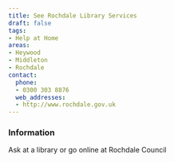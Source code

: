 ```yaml
---
title: See Rochdale Library Services
draft: false
tags:
- Help at Home
areas:
- Heywood
- Middleton
- Rochdale
contact:
  phone:
  - 0300 303 8876
  web_addresses:
  - http://www.rochdale.gov.uk
---
```


### Information
Ask at a library or go online at Rochdale Council

